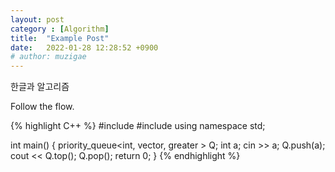```yaml
---
layout: post
category : [Algorithm]
title:  "Example Post"
date:   2022-01-28 12:28:52 +0900
# author: muzigae
---
```

한글과 알고리즘

Follow the flow.

{% highlight C++ %}
#include <iostream>
#include <queue>
using namespace std;

int main() {
    priority_queue<int, vector<int>, greater<int> > Q;
    int a; cin >> a; Q.push(a);
    cout << Q.top(); Q.pop();
    return 0;
}
{% endhighlight %}
